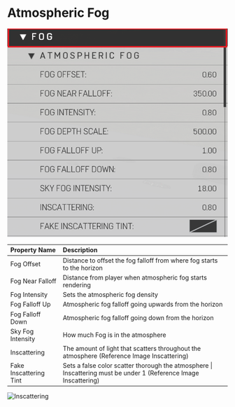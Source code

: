 # Atmospheric Fog

![Atmospheric Fog Properties](../../.gitbook/assets/images/lighting/atmospheric-fog-properites.png)

|Property Name|Description|
|:-- | :--|
|Fog Offset | Distance to offset the fog falloff from where fog starts to the horizon
|Fog Near Falloff | Distance from player when atmospheric fog starts rendering
|Fog Intensity | Sets the atmospheric fog density
|Fog Falloff Up | Atmospheric fog falloff going upwards from the horizon
|Fog Falloff Down | Atmospheric fog falloff going down from the horizon
|Sky Fog Intensity | How much Fog is in the atmosphere | Color is based on "Sky Tint Override"
|Inscattering | The amount of light that scatters throughout the atmosphere (Reference Image Inscattering)|
|Fake Inscattering Tint | Sets a false color scatter thorough the atmosphere \| Inscattering must be under 1 (Reference Image Inscattering) |

![Inscattering](../../.gitbook/assets/images/lighting/inscattering.gif)

